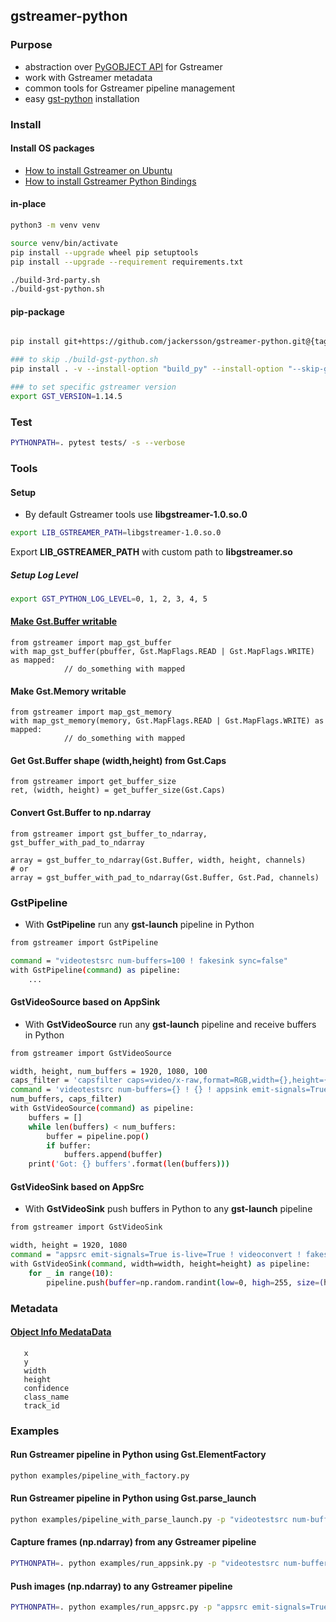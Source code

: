 ## gstreamer-python
### Purpose
- abstraction over [PyGOBJECT API](https://lazka.github.io/pgi-docs/) for Gstreamer
- work with Gstreamer metadata
- common tools for Gstreamer pipeline management
- easy [gst-python](https://github.com/GStreamer/gst-python) installation

### Install
#### Install OS packages
- [How to install Gstreamer on Ubuntu](http://lifestyletransfer.com/how-to-install-gstreamer-on-ubuntu/)
- [How to install Gstreamer Python Bindings](http://lifestyletransfer.com/how-to-install-gstreamer-python-bindings/)

#### in-place
```bash
python3 -m venv venv

source venv/bin/activate
pip install --upgrade wheel pip setuptools
pip install --upgrade --requirement requirements.txt

./build-3rd-party.sh
./build-gst-python.sh
```

#### pip-package
```bash

pip install git+https://github.com/jackersson/gstreamer-python.git@{tag_name}#egg=gstreamer-python

### to skip ./build-gst-python.sh
pip install . -v --install-option "build_py" --install-option "--skip-gst-python"

### to set specific gstreamer version
export GST_VERSION=1.14.5
```
### Test
```bash
PYTHONPATH=. pytest tests/ -s --verbose
```

### Tools

#### Setup
- By default Gstreamer tools use **libgstreamer-1.0.so.0**
```bash
export LIB_GSTREAMER_PATH=libgstreamer-1.0.so.0
```
Export **LIB_GSTREAMER_PATH** with custom path to **libgstreamer.so**

##### Setup Log Level
```bash
export GST_PYTHON_LOG_LEVEL=0, 1, 2, 3, 4, 5
```

#### [Make Gst.Buffer writable](http://lifestyletransfer.com/how-to-make-gstreamer-buffer-writable-in-python/)
    from gstreamer import map_gst_buffer
    with map_gst_buffer(pbuffer, Gst.MapFlags.READ | Gst.MapFlags.WRITE) as mapped:
                // do_something with mapped

#### Make Gst.Memory writable
    from gstreamer import map_gst_memory
    with map_gst_memory(memory, Gst.MapFlags.READ | Gst.MapFlags.WRITE) as mapped:
                // do_something with mapped

#### Get Gst.Buffer shape (width,height) from Gst.Caps
    from gstreamer import get_buffer_size
    ret, (width, height) = get_buffer_size(Gst.Caps)

#### Convert Gst.Buffer to np.ndarray
    from gstreamer import gst_buffer_to_ndarray, gst_buffer_with_pad_to_ndarray

    array = gst_buffer_to_ndarray(Gst.Buffer, width, height, channels)
    # or
    array = gst_buffer_with_pad_to_ndarray(Gst.Buffer, Gst.Pad, channels)

### GstPipeline
- With **GstPipeline** run any **gst-launch** pipeline in Python
```bash
from gstreamer import GstPipeline

command = "videotestsrc num-buffers=100 ! fakesink sync=false"
with GstPipeline(command) as pipeline:
    ...
```


#### GstVideoSource based on AppSink
- With **GstVideoSource** run any **gst-launch** pipeline and receive buffers in Python
```bash
from gstreamer import GstVideoSource

width, height, num_buffers = 1920, 1080, 100
caps_filter = 'capsfilter caps=video/x-raw,format=RGB,width={},height={}'.format(width, height)
command = 'videotestsrc num-buffers={} ! {} ! appsink emit-signals=True sync=false'.format(
num_buffers, caps_filter)
with GstVideoSource(command) as pipeline:
    buffers = []
    while len(buffers) < num_buffers:
        buffer = pipeline.pop()
        if buffer:
            buffers.append(buffer)
    print('Got: {} buffers'.format(len(buffers)))
```

#### GstVideoSink based on AppSrc
- With **GstVideoSink** push buffers in Python to any **gst-launch** pipeline
```bash
from gstreamer import GstVideoSink

width, height = 1920, 1080
command = "appsrc emit-signals=True is-live=True ! videoconvert ! fakesink sync=false"
with GstVideoSink(command, width=width, height=height) as pipeline:
    for _ in range(10):
        pipeline.push(buffer=np.random.randint(low=0, high=255, size=(height, width, 3), dtype=np.uint8))
```

### Metadata

#### [Object Info MedataData](https://github.com/jackersson/gstreamer-python/blob/master/gstreamer/gst_objects_info_meta.py)

       x
       y
       width
       height
       confidence
       class_name
       track_id


### Examples
#### Run Gstreamer pipeline in Python using Gst.ElementFactory
```bash
python examples/pipeline_with_factory.py
```

#### Run Gstreamer pipeline in Python using Gst.parse_launch
```bash
python examples/pipeline_with_parse_launch.py -p "videotestsrc num-buffers=100 pattern=1 ! autovideosink"
```

#### Capture frames (np.ndarray) from any Gstreamer pipeline
```bash
PYTHONPATH=. python examples/run_appsink.py -p "videotestsrc num-buffers=100 ! capsfilter caps=video/x-raw,format=RGB,width=640,height=480 ! appsink emit-signals=True"
```

#### Push images (np.ndarray) to any Gstreamer pipeline
```bash
PYTHONPATH=. python examples/run_appsrc.py -p "appsrc emit-signals=True is-live=True caps=video/x-raw,format=RGB,width=640,height=480 ! queue ! videoconvert ! autovideosink"  -n 1000
```



